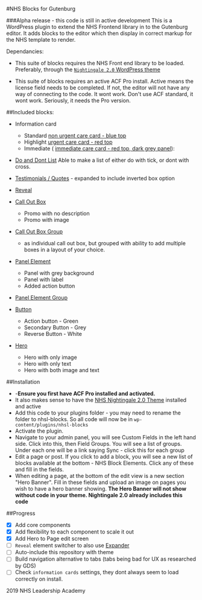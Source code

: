 #NHS Blocks for Gutenburg

###Alpha release - this code is still in active development
This is a WordPress plugin to extend the NHS Frontend library in to the Gutenburg editor. It adds blocks to the 
editor which then display in correct markup for the NHS template to render.

Dependancies: 
 - This suite of blocks requires the NHS Front end library to be loaded. Preferably, through the 
[`Nightingale 2.0` WordPress theme](https://github.com/NHSLeadership/nightingale-2-0)

- This suite of blocks requires an active ACF Pro install. Active means the license field needs to be completed. If 
not, the editor will not have any way of connecting to the code. It wont work. Don't use ACF standard, it wont work. 
Seriously, it needs the Pro version.

##Included blocks:
 - Information card
   - Standard [non urgent care card - blue top](https://beta.nhs.uk/service-manual/styles-components-patterns/care-cards#non-urgent-care-card-blue)
   - Highlight [urgent care card - red top](https://beta.nhs.uk/service-manual/styles-components-patterns/care-cards#urgent-care-card-red)
   - Immediate ( [immediate care card - red top, dark grey panel](https://beta.nhs.uk/service-manual/styles-components-patterns/care-cards#emergency-care-card-red-and-black)):  

 - [Do and Dont List](https://beta.nhs.uk/service-manual/styles-components-patterns/do-and-dont-list) Able to make a list of either do with tick, or dont with cross.
 - [Testimonials / Quotes](https://beta.nhs.uk/service-manual/styles-components-patterns/inset-text) - expanded to 
 include inverted box option
 - [Reveal](https://beta.nhs.uk/service-manual/styles-components-patterns/details)
 - [Call Out Box](https://nhsuk.github.io/nhsuk-frontend/components/promo/index.html)
   - Promo with no description
   - Promo with image
 - [Call Out Box Group](https://nhsuk.github.io/nhsuk-frontend/components/promo/promo-group.html)
   - as individual call out box, but grouped with ability to add multiple boxes in a layout of your choice.
 - [Panel Element](https://nhsuk.github.io/nhsuk-frontend/components/panel/index.html)
   - Panel with grey background
   - Panel with label
   - Added action button
 - [Panel Element Group](https://nhsuk.github.io/nhsuk-frontend/components/panel/panel-group.html)
 - [Button](https://nhsuk.github.io/nhsuk-frontend/components/button/index.html)
   - Action button - Green
   - Secondary Button - Grey
   - Reverse Button - White
 - [Hero](https://nhsuk.github.io/nhsuk-frontend/components/hero/index.html)
   - Hero with only image
   - Hero with only text
   - Hero with both image and text
   
 ##Installation
 
 - -**Ensure you first have ACF Pro installed and activated.**
 - It also makes sense to have the [NHS Nightingale 2.0 Theme](https://github.com/NHSLeadership/nightingale-2-0) 
  installed and active
 - Add this code to your plugins folder - you may need to rename the folder to nhsl-blocks. So all code will now be in 
 `wp-content/plugins/nhsl-blocks`
 - Activate the plugin.
 - Navigate to your admin panel, you will see Custom Fields in the left hand side. Click into this, then Field Groups. 
 You will see a list of groups. Under each one will be a link saying Sync - click this for each group
 - Edit a page or post. If you click to add a block, you will see a new list of blocks available at the bottom - NHS 
 Block Elements. Click any of these and fill in the fields.
 - When editing a page, at the bottom of the edit view is a new section "Hero Banner". Fill in these fields and 
 upload an image on pages you wish to have a hero banner showing. **The Hero Banner will not show without code in 
 your theme. Nightingale 2.0 already includes this code**
 
 ##Progress
  - [x] Add core components
  - [x] Add flexibility to each component to scale it out
  - [x] Add Hero to Page edit screen
  - [ ] `Reveal` element switcher to also use [Expander](https://beta.nhs.uk/service-manual/styles-components-patterns/expander)
  - [ ] Auto-include this repository with theme
  - [ ] Build navigation alternative to tabs (tabs being bad for UX as researched by GDS)
  - [ ] Check `information cards` settings, they dont always seem to load correctly on install.
 
2019 NHS Leadership Academy

